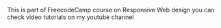 This is part of FreecodeCamp course on Responsive Web design
you can check video tutorials on my youtube channel